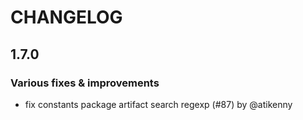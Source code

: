 # CHANGELOG
## 1.7.0

### Various fixes & improvements

- fix constants package artifact search regexp (#87) by @atikenny

